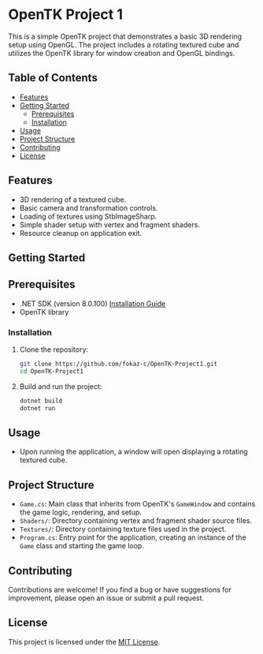# OpenTK Project 1

This is a simple OpenTK project that demonstrates a basic 3D rendering setup using OpenGL. The project includes a rotating textured cube and utilizes the OpenTK library for window creation and OpenGL bindings.

## Table of Contents
- [Features](#features)
- [Getting Started](#getting-started)
  - [Prerequisites](#prerequisites)
  - [Installation](#installation)
- [Usage](#usage)
- [Project Structure](#project-structure)
- [Contributing](#contributing)
- [License](#license)

## Features

- 3D rendering of a textured cube.
- Basic camera and transformation controls.
- Loading of textures using StbImageSharp.
- Simple shader setup with vertex and fragment shaders.
- Resource cleanup on application exit.

## Getting Started

## Prerequisites

- .NET SDK (version 8.0.100) [Installation Guide](https://dotnet.microsoft.com/download)
- OpenTK library

### Installation

1. Clone the repository:

    ```bash
    git clone https://github.com/fokaz-c/OpenTK-Project1.git
    cd OpenTK-Project1
    ```

2. Build and run the project:

    ```bash
    dotnet build
    dotnet run
    ```

## Usage

- Upon running the application, a window will open displaying a rotating textured cube.


## Project Structure

- `Game.cs`: Main class that inherits from OpenTK's `GameWindow` and contains the game logic, rendering, and setup.
- `Shaders/`: Directory containing vertex and fragment shader source files.
- `Textures/`: Directory containing texture files used in the project.
- `Program.cs`: Entry point for the application, creating an instance of the `Game` class and starting the game loop.

## Contributing

Contributions are welcome! If you find a bug or have suggestions for improvement, please open an issue or submit a pull request.

## License

This project is licensed under the [MIT License](LICENSE).
